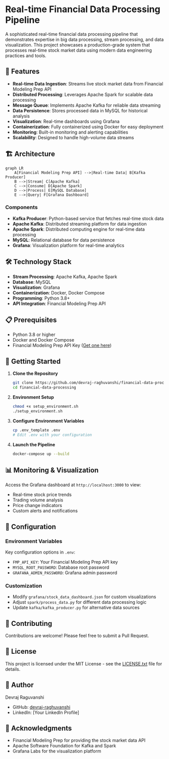 # Real-time Financial Data Processing Pipeline

A sophisticated real-time financial data processing pipeline that demonstrates expertise in big data processing, stream processing, and data visualization. This project showcases a production-grade system that processes real-time stock market data using modern data engineering practices and tools.

## 🚀 Features

- **Real-time Data Ingestion**: Streams live stock market data from Financial Modeling Prep API
- **Distributed Processing**: Leverages Apache Spark for scalable data processing
- **Message Queue**: Implements Apache Kafka for reliable data streaming
- **Data Persistence**: Stores processed data in MySQL for historical analysis
- **Visualization**: Real-time dashboards using Grafana
- **Containerization**: Fully containerized using Docker for easy deployment
- **Monitoring**: Built-in monitoring and alerting capabilities
- **Scalability**: Designed to handle high-volume data streams

## 🏗️ Architecture

```mermaid
graph LR
    A[Financial Modeling Prep API] -->|Real-time Data| B[Kafka Producer]
    B -->|Stream| C[Apache Kafka]
    C -->|Consume| D[Apache Spark]
    D -->|Process| E[MySQL Database]
    E -->|Query| F[Grafana Dashboard]
```

### Components

- **Kafka Producer**: Python-based service that fetches real-time stock data
- **Apache Kafka**: Distributed streaming platform for data ingestion
- **Apache Spark**: Distributed computing engine for real-time data processing
- **MySQL**: Relational database for data persistence
- **Grafana**: Visualization platform for real-time analytics

## 🛠️ Technology Stack

- **Stream Processing**: Apache Kafka, Apache Spark
- **Database**: MySQL
- **Visualization**: Grafana
- **Containerization**: Docker, Docker Compose
- **Programming**: Python 3.8+
- **API Integration**: Financial Modeling Prep API

## 📋 Prerequisites

- Python 3.8 or higher
- Docker and Docker Compose
- Financial Modeling Prep API Key ([Get one here](https://site.financialmodelingprep.com/))

## 🚀 Getting Started

1. **Clone the Repository**
   ```bash
   git clone https://github.com/devraj-raghuvanshi/financial-data-processing.git
   cd financial-data-processing
   ```

2. **Environment Setup**
   ```bash
   chmod +x setup_environment.sh
   ./setup_environment.sh
   ```

3. **Configure Environment Variables**
   ```bash
   cp .env_template .env
   # Edit .env with your configuration
   ```

4. **Launch the Pipeline**
   ```bash
   docker-compose up --build
   ```

## 📊 Monitoring & Visualization

Access the Grafana dashboard at `http://localhost:3000` to view:
- Real-time stock price trends
- Trading volume analysis
- Price change indicators
- Custom alerts and notifications

## 🔧 Configuration

### Environment Variables
Key configuration options in `.env`:
- `FMP_API_KEY`: Your Financial Modeling Prep API key
- `MYSQL_ROOT_PASSWORD`: Database root password
- `GRAFANA_ADMIN_PASSWORD`: Grafana admin password

### Customization
- Modify `grafana/stock_data_dashboard.json` for custom visualizations
- Adjust `spark/process_data.py` for different data processing logic
- Update `kafka/kafka_producer.py` for alternative data sources

## 🤝 Contributing

Contributions are welcome! Please feel free to submit a Pull Request.

## 📄 License

This project is licensed under the MIT License - see the [LICENSE.txt](LICENSE.txt) file for details.

## 👤 Author

Devraj Raguvanshi
- GitHub: [devraj-raghuvanshi](https://github.com/devraj-raghuvanshi)
- LinkedIn: [Your LinkedIn Profile]

## 🙏 Acknowledgments

- Financial Modeling Prep for providing the stock market data API
- Apache Software Foundation for Kafka and Spark
- Grafana Labs for the visualization platform

